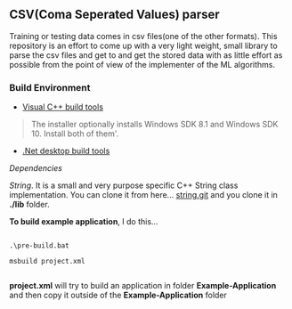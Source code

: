 ## CSV(Coma Seperated Values) parser

Training or testing data comes in csv files(one of the other formats). This repository is an effort to come up with a very light weight, small library to parse the csv files and get to and get the stored data with as little effort as possible from the point of view of the implementer of the ML algorithms.

### Build Environment

- [Visual C++ build tools](https://aka.ms/buildtools)
> The installer optionally installs Windows SDK 8.1 and Windows SDK 10. Install both of them'.
- [.Net desktop build tools](https://docs.microsoft.com/en-us/visualstudio/install/workload-component-id-vs-build-tools?view=vs-2019#net-desktop-build-tools)


_Dependencies_

*String*. It is a small and very purpose specific C++ String class implementation. You can clone it from here... [string.git](https://github.com/sohail/String.git) and you clone it in **./lib** folder. 

**To build example application**, I do this...

```

.\pre-build.bat

msbuild project.xml


```

**project.xml** will try to build an application in folder **Example-Application** and then copy it outside of the **Example-Application** folder





